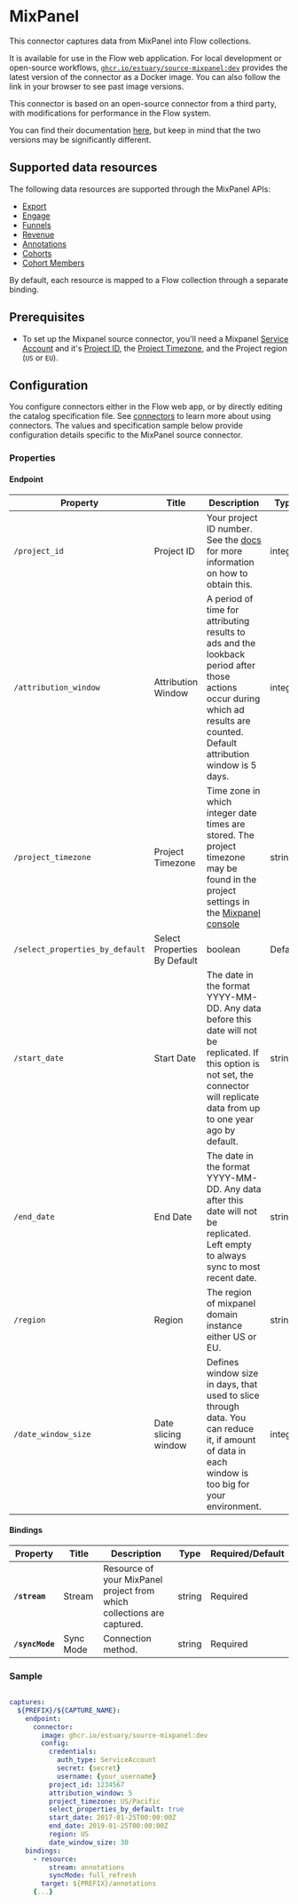 
# MixPanel

This connector captures data from MixPanel into Flow collections.

It is available for use in the Flow web application. For local development or open-source workflows, [`ghcr.io/estuary/source-mixpanel:dev`](https://ghcr.io/estuary/source-mixpanel:dev) provides the latest version of the connector as a Docker image. You can also follow the link in your browser to see past image versions.

This connector is based on an open-source connector from a third party, with modifications for performance in the Flow system.

You can find their documentation [here](https://docs.airbyte.com/integrations/sources/mixpanel/),
but keep in mind that the two versions may be significantly different.

## Supported data resources

The following data resources are supported through the MixPanel APIs:

* [Export](https://developer.mixpanel.com/reference/raw-event-export)
* [Engage](https://developer.mixpanel.com/reference/engage-query)
* [Funnels](https://developer.mixpanel.com/reference/funnels-query)
* [Revenue](https://developer.mixpanel.com/reference/engage-query)
* [Annotations](https://developer.mixpanel.com/reference/overview-1)
* [Cohorts](https://developer.mixpanel.com/reference/cohorts-list)
* [Cohort Members](https://developer.mixpanel.com/reference/engage-query)

By default, each resource is mapped to a Flow collection through a separate binding.

## Prerequisites

* To set up the Mixpanel source connector, you'll need a Mixpanel [Service Account](https://developer.mixpanel.com/reference/service-accounts) and it's [Project ID](https://help.mixpanel.com/hc/en-us/articles/115004490503-Project-Settings#project-id), the [Project Timezone](https://help.mixpanel.com/hc/en-us/articles/115004547203-Manage-Timezones-for-Projects-in-Mixpanel), and the Project region (`US` or `EU`).

## Configuration

You configure connectors either in the Flow web app, or by directly editing the catalog specification file.
See [connectors](../../../concepts/connectors.md#using-connectors) to learn more about using connectors. The values and specification sample below provide configuration details specific to the MixPanel source connector.

### Properties

#### Endpoint

| Property | Title | Description | Type | Required/Default |
|---|---|---|---|---|
| `/project_id` | Project ID | Your project ID number. See the [docs](https://help.mixpanel.com/hc/en-us/articles/115004490503-Project-Settings#project-id) for more information on how to obtain this. | integer | Required |
| `/attribution_window` | Attribution Window | A period of time for attributing results to ads and the lookback period after those actions occur during which ad results are counted. Default attribution window is 5 days. | integer | Default |
| `/project_timezone` | Project Timezone | Time zone in which integer date times are stored. The project timezone may be found in the project settings in the [Mixpanel console](https://help.mixpanel.com/hc/en-us/articles/115004547203-Manage-Timezones-for-Projects-in-Mixpanel) | string | Default |
| `/select_properties_by_default` | Select Properties By Default | boolean | Default |
| `/start_date` | Start Date | The date in the format YYYY-MM-DD. Any data before this date will not be replicated. If this option is not set, the connector will replicate data from up to one year ago by default. | string | Required |
| `/end_date` | End Date | The date in the format YYYY-MM-DD. Any data after this date will not be replicated. Left empty to always sync to most recent date. | string | Default |
| `/region` | Region | The region of mixpanel domain instance either US or EU. | string | Default |
| `/date_window_size` | Date slicing window | Defines window size in days, that used to slice through data. You can reduce it, if amount of data in each window is too big for your environment. | integer | Default |

#### Bindings

| Property | Title | Description | Type | Required/Default |
|---|---|---|---|---|
| **`/stream`** | Stream | Resource of your MixPanel project from which collections are captured. | string | Required |
| **`/syncMode`** | Sync Mode | Connection method. | string | Required |

### Sample

```yaml

captures:
  ${PREFIX}/${CAPTURE_NAME}:
    endpoint:
      connector:
        image: ghcr.io/estuary/source-mixpanel:dev
        config:
          credentials:
            auth_type: ServiceAccount
            secret: {secret}
            username: {your_username}
          project_id: 1234567
          attribution_window: 5
          project_timezone: US/Pacific
          select_properties_by_default: true
          start_date: 2017-01-25T00:00:00Z
          end_date: 2019-01-25T00:00:00Z
          region: US
          date_window_size: 30
    bindings:
      - resource:
          stream: annotations
          syncMode: full_refresh
        target: ${PREFIX}/annotations
      {...}
```
